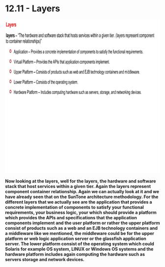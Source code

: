 # 12.11 - Layers

<img src="/images/12_11_01.jpg" width="800" height="500">

**Now looking at the layers, well for the layers, the hardware and software stack that host services within a given tier. Again the layers represent component container relationship. Again we can actually look at it and we have already seen that on the SunTone architecture methodology. For the different layers that we actually see are the application that provides a concrete implementation of components to satisfy your functional requirements, your business logic, your which should provide a platform which provides the APIs and specifications that the application components implement and the user platform or rather the upper platform consist of products such as a web and an EJB technology containers and a middleware like we mentioned, the middleware could be for the upper platform or web logic application server or the glassfish application server. The lower platform consist of the operating system which could Solaris for example OS system, LINUX or Windows OS systems and the hardware platform includes again computing the hardware such as servers storage and network devices.**
